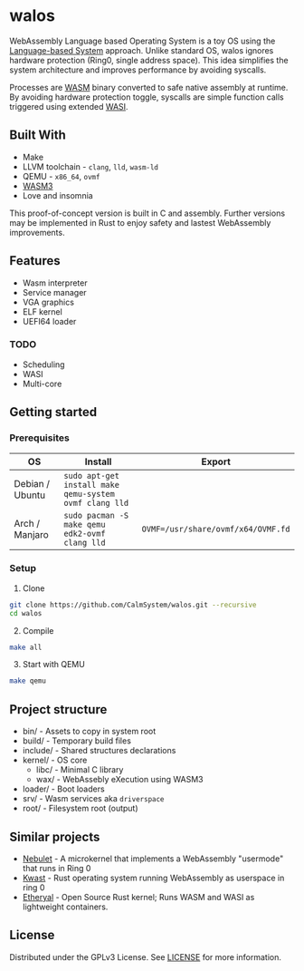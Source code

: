 # walos

WebAssembly Language based Operating System is a toy OS using the [Language-based System](https://en.wikipedia.org/wiki/Language-based_system) approach. Unlike standard OS, walos ignores hardware protection (Ring0, single address space). This idea simplifies the system architecture and improves performance by avoiding syscalls.

Processes are [WASM](https://webassembly.org/) binary converted to safe native assembly at runtime. By avoiding hardware protection toggle, syscalls are simple function calls triggered using extended [WASI](https://wasi.dev/).


## Built With

* Make
* LLVM toolchain - `clang`, `lld`, `wasm-ld`
* QEMU - `x86_64`, `ovmf`
* [WASM3](https://github.com/wasm3/wasm3)
* Love and insomnia

This proof-of-concept version is built in C and assembly. Further versions may be implemented in Rust to enjoy safety and lastest WebAssembly improvements.

## Features

* Wasm interpreter
* Service manager
* VGA graphics
* ELF kernel
* UEFI64 loader

### TODO

* Scheduling
* WASI
* Multi-core

## Getting started

### Prerequisites

OS | Install | Export
-- | ------- | ------
Debian / Ubuntu | `sudo apt-get install make qemu-system ovmf clang lld`
Arch / Manjaro | `sudo pacman -S make qemu edk2-ovmf clang lld` | `OVMF=/usr/share/ovmf/x64/OVMF.fd`

### Setup

1. Clone
```sh
git clone https://github.com/CalmSystem/walos.git --recursive
cd walos
```
2. Compile
```sh
make all
```
3. Start with QEMU
```sh
make qemu
```

## Project structure

* bin/ - Assets to copy in system root
* build/ - Temporary build files
* include/ - Shared structures declarations
* kernel/ - OS core
    * libc/ - Minimal C library
    * wax/ - WebAssebly eXecution using WASM3
* loader/ - Boot loaders
* srv/ - Wasm services aka `driverspace`
* root/ - Filesystem root (output)

## Similar projects
* [Nebulet](https://github.com/nebulet/nebulet) - A microkernel that implements a WebAssembly "usermode" that runs in Ring 0
* [Kwast](https://github.com/kwast-os/kwast) - Rust operating system running WebAssembly as userspace in ring 0
* [Etheryal](https://github.com/etheryal/etheryal-kernel) - Open Source Rust kernel; Runs WASM and WASI as lightweight containers.

## License

Distributed under the GPLv3 License. See [LICENSE](LICENSE) for more information.